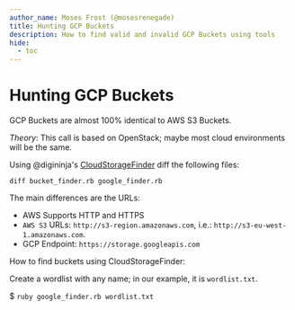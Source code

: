 ```yaml
---
author_name: Moses Frost (@mosesrenegade)
title: Hunting GCP Buckets
description: How to find valid and invalid GCP Buckets using tools
hide:
  - toc
---
```


# Hunting GCP Buckets

GCP Buckets are almost 100% identical to AWS S3 Buckets. 

*Theory*: This call is based on OpenStack; maybe most cloud environments will be the same.

Using @digininja's [CloudStorageFinder](https://github.com/digininja/CloudStorageFinder) diff the following files:

`diff bucket_finder.rb google_finder.rb`

The main differences are the URLs:

- AWS Supports HTTP and HTTPS
- `AWS S3` URLs: `http://s3-region.amazonaws.com`, i.e.: `http://s3-eu-west-1.amazonaws.com`.
- GCP Endpoint: `https://storage.googleapis.com`

How to find buckets using CloudStorageFinder:

Create a wordlist with any name; in our example, it is `wordlist.txt`.

$ `ruby google_finder.rb wordlist.txt`
